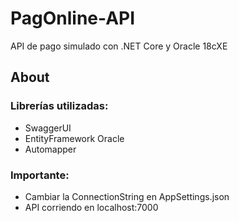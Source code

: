 # PagOnline-API
API de pago simulado con .NET Core y Oracle 18cXE

## About
### Librerías utilizadas:
 - SwaggerUI
 - EntityFramework Oracle
 - Automapper
 
### Importante:
 - Cambiar la ConnectionString en AppSettings.json
 - API corriendo en localhost:7000
